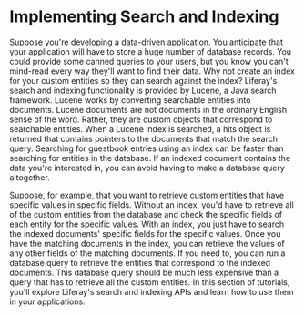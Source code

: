 # Implementing Search and Indexing [](id=implementing-search-and-indexing)

Suppose you're developing a data-driven application. You anticipate that your
application will have to store a huge number of database records. You could
provide some canned queries to your users, but you know you can't mind-read
every way they'll want to find their data. Why not create an index for your
custom entities so they can search against the index? Liferay's search and
indexing functionality is provided by Lucene, a Java search framework. Lucene
works by converting searchable entities into documents. Lucene documents are not
documents in the ordinary English sense of the word. Rather, they are custom
objects that correspond to searchable entities. When a Lucene index is searched,
a hits object is returned that contains pointers to the documents that match the
search query. Searching for guestbook entries using an index can be faster than
searching for entities in the database. If an indexed document contains the data
you're interested in, you can avoid having to make a database query altogether.

Suppose, for example, that you want to retrieve custom entities that have
specific values in specific fields. Without an index, you'd have to retrieve all
of the custom entities from the database and check the specific fields of each
entity for the specific values. With an index, you just have to search the
indexed documents' specific fields for the specific values. Once you have the
matching documents in the index, you can retrieve the values of any other fields
of the matching documents. If you need to, you can run a database query to
retrieve the entities that correspond to the indexed documents. This database
query should be much less expensive than a query that has to retrieve all the
custom entities. In this section of tutorials, you'll explore Liferay's search
and indexing APIs and learn how to use them in your applications.
